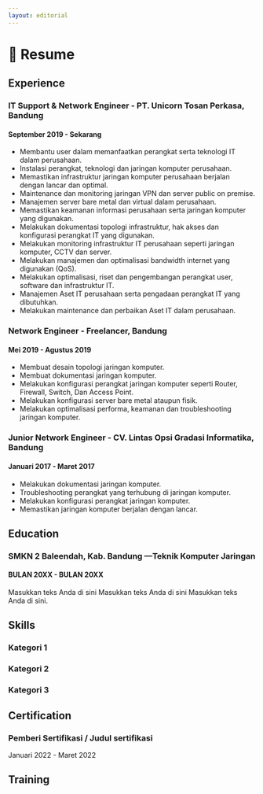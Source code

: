```yaml
---
layout: editorial
---
```


# 📑 Resume

## Experience

### IT Support & Network Engineer - PT. Unicorn Tosan Perkasa, Bandung

#### September 2019 - Sekarang

* Membantu user dalam memanfaatkan perangkat serta teknologi IT dalam perusahaan.&#x20;
* Instalasi perangkat, teknologi dan jaringan komputer perusahaan.
* Memastikan infrastruktur jaringan komputer perusahaan berjalan dengan lancar dan optimal.
* Maintenance dan monitoring jaringan VPN dan server public on premise.
* Manajemen server bare metal dan virtual dalam perusahaan.
* Memastikan keamanan informasi perusahaan serta jaringan komputer yang digunakan.
* Melakukan dokumentasi topologi infrastruktur, hak akses dan konfigurasi perangkat IT yang digunakan.&#x20;
* Melakukan monitoring infrastruktur IT perusahaan seperti jaringan komputer, CCTV dan server.
* Melakukan manajemen dan optimalisasi bandwidth internet yang digunakan (QoS).
* Melakukan optimalisasi, riset dan pengembangan perangkat user, software dan infrastruktur IT.&#x20;
* Manajemen Aset IT perusahaan serta pengadaan perangkat IT yang dibutuhkan.
* Melakukan maintenance dan perbaikan Aset IT dalam perusahaan.

### Network Engineer - Freelancer, Bandung

#### Mei 2019 - Agustus 2019

* Membuat desain topologi jaringan komputer.
* Membuat dokumentasi jaringan komputer.
* Melakukan konfigurasi perangkat jaringan komputer seperti Router, Firewall, Switch, Dan Access Point.
* Melakukan konfigurasi server bare metal ataupun fisik.
* Melakukan optimalisasi performa, keamanan dan troubleshooting jaringan komputer.

### Junior Network Engineer - CV. Lintas Opsi Gradasi Informatika, Bandung

#### Januari 2017 - Maret 2017

* Melakukan dokumentasi jaringan komputer.
* Troubleshooting perangkat yang terhubung di jaringan komputer.
* Melakukan konfigurasi perangkat jaringan komputer.
* Memastikan jaringan komputer berjalan dengan lancar.

## Education

### SMKN 2 Baleendah, Kab. Bandung —Teknik Komputer Jaringan

#### BULAN 20XX - BULAN 20XX

Masukkan teks Anda di sini Masukkan teks Anda di sini Masukkan teks Anda di sini.

## Skills

### Kategori 1

### Kategori 2

### Kategori 3

## Certification

### Pemberi Sertifikasi / Judul sertifikasi

Januari 2022 - Maret 2022

## Training
